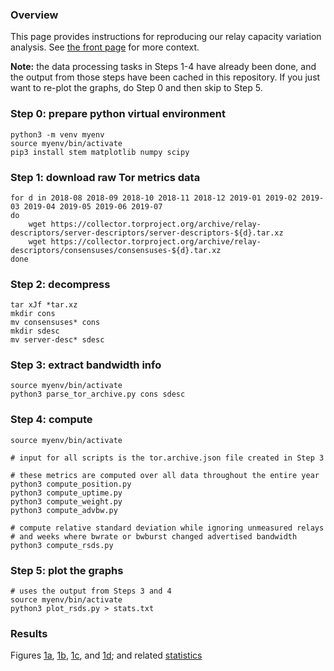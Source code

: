 ### Overview

This page provides instructions for reproducing our relay capacity variation analysis. See [the front page](/) for more context.

**Note:** the data processing tasks in Steps 1-4 have already been done, and the output from those steps have been cached in this repository. If you just want to re-plot the graphs, do Step 0 and then skip to Step 5.

### Step 0: prepare python virtual environment

    python3 -m venv myenv
    source myenv/bin/activate
    pip3 install stem matplotlib numpy scipy

### Step 1: download raw Tor metrics data

    for d in 2018-08 2018-09 2018-10 2018-11 2018-12 2019-01 2019-02 2019-03 2019-04 2019-05 2019-06 2019-07
    do
        wget https://collector.torproject.org/archive/relay-descriptors/server-descriptors/server-descriptors-${d}.tar.xz
        wget https://collector.torproject.org/archive/relay-descriptors/consensuses/consensuses-${d}.tar.xz
    done

### Step 2: decompress

    tar xJf *tar.xz
    mkdir cons
    mv consensuses* cons
    mkdir sdesc
    mv server-desc* sdesc

### Step 3: extract bandwidth info

    source myenv/bin/activate
    python3 parse_tor_archive.py cons sdesc

### Step 4: compute

    source myenv/bin/activate

    # input for all scripts is the tor.archive.json file created in Step 3

    # these metrics are computed over all data throughout the entire year
    python3 compute_position.py
    python3 compute_uptime.py
    python3 compute_weight.py
    python3 compute_advbw.py

    # compute relative standard deviation while ignoring unmeasured relays
    # and weeks where bwrate or bwburst changed advertised bandwidth
    python3 compute_rsds.py

### Step 5: plot the graphs

    # uses the output from Steps 3 and 4
    source myenv/bin/activate
    python3 plot_rsds.py > stats.txt

### Results

Figures [1a](capacity_rsds_position_cdf.pdf), [1b](capacity_rsds_uptime_cdf.pdf), [1c](capacity_rsds_advbw_cdf.pdf), and [1d](capacity_rsds_weight_cdf.pdf); and related [statistics](stats.txt)
